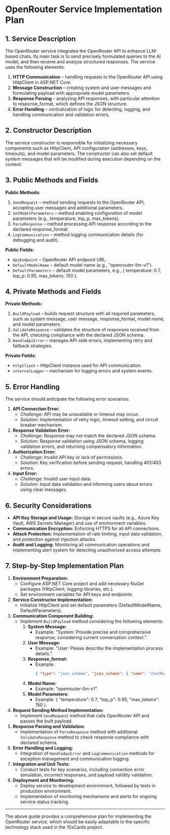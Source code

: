# OpenRouter Service Implementation Plan

## 1. Service Description
The OpenRouter service integrates the OpenRouter API to enhance LLM-based chats. Its main task is to send precisely formulated queries to the AI model, and then receive and analyze structured responses. The service uses the following elements:

1. **HTTP Communication** – handling requests to the OpenRouter API using HttpClient in ASP.NET Core.
2. **Message Construction** – creating system and user messages and formulating payload with appropriate model parameters.
3. **Response Parsing** – analyzing API responses, with particular attention to response_format, which defines the JSON structure.
4. **Error Handling** – centralization of logic for detecting, logging, and handling communication and validation errors.

## 2. Constructor Description
The service constructor is responsible for initializing necessary components such as HttpClient, API configuration (addresses, keys, timeouts), and model parameters. The constructor can also set default system messages that will be modified during execution depending on the context.

## 3. Public Methods and Fields
**Public Methods:**
1. `SendRequest` – method sending requests to the OpenRouter API, accepting user messages and additional parameters.
2. `SetModelParameters` – method enabling configuration of model parameters (e.g., temperature, top_p, max_tokens).
3. `ParseResponse` – method processing API response according to the declared response_format.
4. `LogCommunication` – method logging communication details (for debugging and audit).

**Public Fields:**
- `ApiEndpoint` – OpenRouter API endpoint URL.
- `DefaultModelName` – default model name (e.g., "openrouter-llm-v1").
- `DefaultParameters` – default model parameters, e.g., { temperature: 0.7, top_p: 0.95, max_tokens: 150 }.

## 4. Private Methods and Fields
**Private Methods:**
1. `BuildPayload` – builds request structure with all required parameters, such as system message, user message, response_format, model name, and model parameters.
2. `ValidateResponse` – validates the structure of responses received from the API, checking compliance with the declared JSON schema.
3. `HandleApiError` – manages API-side errors, implementing retry and fallback strategies.

**Private Fields:**
- `httpClient` – HttpClient instance used for API communication.
- `internalLogger` – mechanism for logging errors and system events.

## 5. Error Handling
The service should anticipate the following error scenarios:
1. **API Connection Error:**
   - *Challenge:* API may be unavailable or timeout may occur.
   - *Solution:* Implementation of retry logic, timeout setting, and circuit breaker mechanism.
2. **Response Validation Error:**
   - *Challenge:* Response may not match the declared JSON schema.
   - *Solution:* Response validation using JSON schema, logging validation errors, and returning compensatory information.
3. **Authorization Error:**
   - *Challenge:* Invalid API key or lack of permissions.
   - *Solution:* Key verification before sending request, handling 401/403 errors.
4. **Input Error:**
   - *Challenge:* Invalid user input data.
   - *Solution:* Input data validation and informing users about errors using clear messages.

## 6. Security Considerations
- **API Key Storage and Usage:** Storage in secure vaults (e.g., Azure Key Vault, AWS Secrets Manager) and use of environment variables.
- **Communication Encryption:** Enforcing HTTPS for all API connections.
- **Attack Protection:** Implementation of rate limiting, input data validation, and protection against injection attacks.
- **Audit and Logging:** Monitoring all communication operations and implementing alert system for detecting unauthorized access attempts.

## 7. Step-by-Step Implementation Plan
1. **Environment Preparation:**
   - Configure ASP.NET Core project and add necessary NuGet packages (HttpClient, logging libraries, etc.).
   - Set environment variables for API keys and endpoints.
2. **Service Constructor Implementation:**
   - Initialize HttpClient and set default parameters (DefaultModelName, DefaultParameters).
3. **Communication Component Building:**
   - Implement `BuildPayload` method considering the following elements:
     1. **System Message:**
        - Example: "System: Provide precise and comprehensive response, considering current conversation context.".
     2. **User Message:**
        - Example: "User: Please describe the implementation process details.".
     3. **Response_format:**
        - Example: 
          ```json
          { "type": "json_schema", "json_schema": { "name": "chatResponse", "strict": true, "schema": { "answer": { "type": "string" }, "metadata": { "type": "object" } } } }
          ```
     4. **Model Name:**
        - Example: "openrouter-llm-v1".
     5. **Model Parameters:**
        - Example: { "temperature": 0.7, "top_p": 0.95, "max_tokens": 150 }.
4. **Request Sending Method Implementation:**
   - Implement `SendRequest` method that calls OpenRouter API and passes the built payload.
5. **Response Parsing and Validation:**
   - Implementation of `ParseResponse` method with additional `ValidateResponse` method to check response compliance with declared schema.
6. **Error Handling and Logging:**
   - Integration of `HandleApiError` and `LogCommunication` methods for exception management and communication logging.
7. **Integration and Unit Tests:**
   - Conduct tests for key scenarios, including connection error simulation, incorrect responses, and payload validity validation.
8. **Deployment and Monitoring:**
   - Deploy service to development environment, followed by tests in production environment.
   - Implementation of monitoring mechanisms and alerts for ongoing service status tracking.

---

The above guide provides a comprehensive plan for implementing the OpenRouter service, which should be easily adaptable to the specific technology stack used in the 10xCards project.
